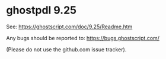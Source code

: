 # ghostpdl 9.25

See:
https://ghostscript.com/doc/9.25/Readme.htm

Any bugs should be reported to:
https://bugs.ghostscript.com/

(Please do not use the github.com issue tracker).
